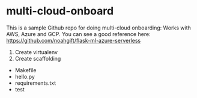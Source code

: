 # multi-cloud-onboard
This is a sample Github repo for doing multi-cloud onboarding:  Works with AWS, Azure and GCP.
You can see a good reference here:  https://github.com/noahgift/flask-ml-azure-serverless

1.  Create virtualenv
2.  Create scaffolding

* Makefile
* hello.py
* requirements.txt
* test